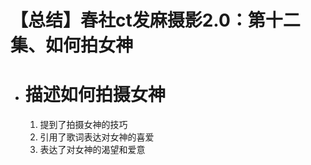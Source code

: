 # 【总结】春社ct发麻摄影2.0：第十二集、如何拍女神

-   # 描述如何拍摄女神
    1.  提到了拍摄女神的技巧
    2.  引用了歌词表达对女神的喜爱
    3.  表达了对女神的渴望和爱意